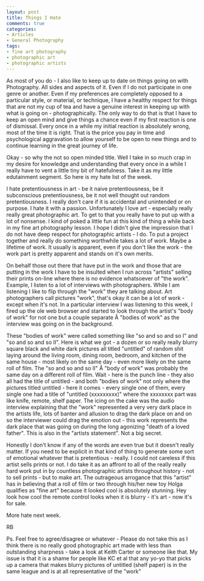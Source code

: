 ```yaml
---
layout: post
title: Things I Hate
comments: true
categories:
- Articles
- General Photography
tags:
- fine art photography
- photographic art
- photographic artists
---
```

As most of you do - I also like to keep up to date on things going on with Photography. All sides and aspects of it. Even if I do not participate in one genre or another. Even if my preferences are completely opposed to a particular style, or material, or technique, I have a healthy respect for things that are not my cup of tea and have a genuine interest in keeping up with what is going on - photographically. The only way to do that is that I have to keep an open mind and give things a chance even if my first reaction is one of dismissal. Every once in a while my initial reaction is absolutely wrong, most of the time it is right. That is the price you pay in time and psychological aggravation to allow yourself to be open to new things and to continue learning in the great journey of life.

Okay - so why the not so open minded title. Well I take in so much crap in my desire for knowledge and understanding that every once in a while I really have to vent a little tiny bit of hatefulness. Take it as my little edutainment segment. So here is my hate list of the week.

I hate pretentiousness in art - be it naive pretentiousness, be it subconscious pretentiousness, be it not well thought out random pretentiousness. I really don't care if it is accidental and unintended or on purpose. I hate it with a passion. Unfortunately I love art - especially really really great photographic art. To get to that you really have to put up with a lot of nonsense. I kind of poked a little fun at this kind of thing a while back in my fine art photography lesson. I hope I didn't give the impression that I do not have deep respect for photographic artists - I do. To put a project together and really do something worthwhile takes a lot of work. Maybe a lifetime of work. It usually is apparent, even if you don't like the work - the work part is pretty apparent and stands on it's own merits.

On behalf those out there that have put in the work and those that are putting in the work I have to be insulted when I run across "artists" selling their prints on-line where there is no evidence whatsoever of "the work". Example, I listen to a lot of interviews with photographers. While I am listening I like to flip through the "work" they are talking about. Art photographers call pictures "work", that's okay it can be a lot of work - except when it's not. In a particular interview I was listening to this week, I fired up the ole web browser and started to look through the artist's "body of work" for not one but a couple separate Â "bodies of work" as the interview was going on in the background.

These "bodies of work" were called something like "so and so and so I" and "so and so and so II". Here is what we got - a dozen or so really really blurry square black and white dark pictures all titled "untitled" of random shit laying around the living room, dining room, bedroom, and kitchen of the same house - most likely on the same day - even more likely on the same roll of film. The "so and so and so II" Â "body of work" was probably the same day on a different roll of film. Wait - here is the punch line - they also all had the title of untitled - and both "bodies of work" not only where the pictures titled untitled - here it comes - every single one of them, every single one had a title of "untitled (xxxxxxxxx)" where the xxxxxxxx part was like knife, remote, shelf paper. The icing on the cake was the audio interview explaining that the "work" represented a very very dark place in the artists life, lots of banter and allusion to drag the dark place on and on so the interviewer could drag the emotion out - this work represents the dark place that was going on during the long agonizing "death of a loved father". This is also in the "artists statement". Not a big secret.

Honestly I don't know if any of the words are even true but it doesn't really matter. If you need to be explicit in that kind of thing to generate some sort of emotional whatever that is pretentious - really. I could not careless if this artist sells prints or not. I do take it as an affront to all of the really really hard work put in by countless photographic artists throughout history - not to sell prints - but to make art. The outrageous arrogance that this "artist" has in believing that a roll of film or two through his/her new toy Holga qualifies as "fine art" because it looked cool is absolutely stunning. Hey look how cool the remote control looks when it is blurry - it's art - now it's for sale.

More hate next week.

RB

Ps. Feel free to agree/disagree or whatever - Please do not take this as I think there is no really good photographic art made with less than outstanding sharpness - take a look at Keith Carter or someone like that. My issue is that it is a shame for people like KC et al that any yo-yo that picks up a camera that makes blurry pictures of untitled (shelf paper) is in the same league and is at all representative of the "work"